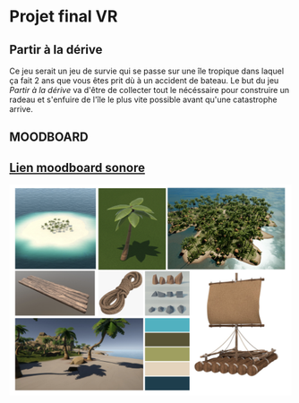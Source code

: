 # Projet final VR 
## Partir à la dérive
Ce jeu serait un jeu de survie qui se passe sur une île tropique dans laquel ça fait 2 ans que vous êtes prit dù à un accident de bateau.
Le but du jeu *Partir à la dérive* va d'être de collecter tout le nécéssaire pour construire un radeau et s'enfuire de l'île le plus vite possible avant qu'une catastrophe arrive.
## MOODBOARD
## [Lien moodboard sonore](https://youtu.be/kkOuS-4GBlE?si=b-FO_awJggvw1erH) 
![moodboard visuel](/assets/moodboardVisuel.png)
